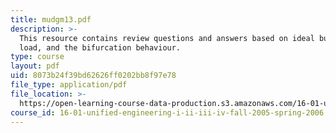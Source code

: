 ```yaml
---
title: mudgm13.pdf
description: >-
  This resource contains review questions and answers based on ideal buckling
  load, and the bifurcation behaviour.
type: course
layout: pdf
uid: 8073b24f39bd62626ff0202bb8f97e78
file_type: application/pdf
file_location: >-
  https://open-learning-course-data-production.s3.amazonaws.com/16-01-unified-engineering-i-ii-iii-iv-fall-2005-spring-2006/8073b24f39bd62626ff0202bb8f97e78_mudgm13.pdf
course_id: 16-01-unified-engineering-i-ii-iii-iv-fall-2005-spring-2006
---
```

